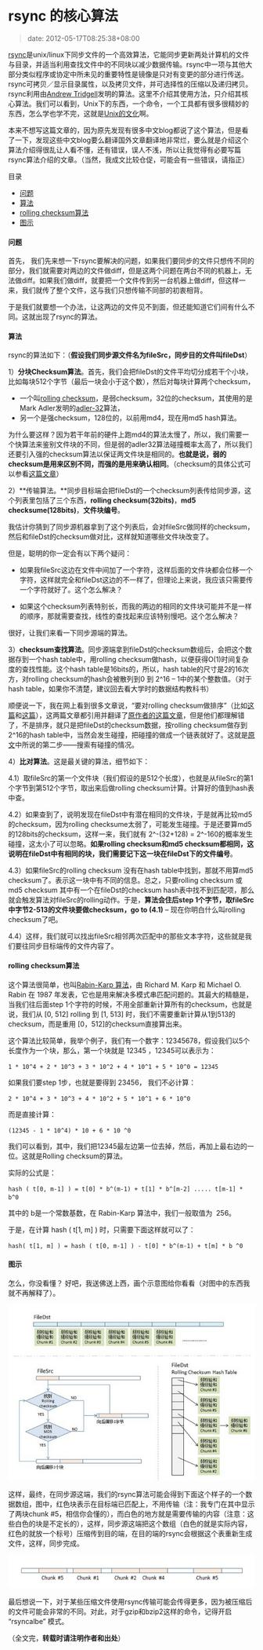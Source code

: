 # rsync 的核心算法
>date: 2012-05-17T08:25:38+08:00


[rsync](https://en.wikipedia.org/wiki/Rsync)是unix/linux下同步文件的一个高效算法，它能同步更新两处计算机的文件与目录，并适当利用查找文件中的不同块以减少数据传输。rsync中一项与其他大部分类似程序或协定中所未见的重要特性是镜像是只对有变更的部分进行传送。rsync可拷贝／显示目录属性，以及拷贝文件，并可选择性的压缩以及递归拷贝。rsync利用由[Andrew Tridgell](https://en.wikipedia.org/wiki/Andrew_Tridgell)发明的算法。这里不介绍其使用方法，只介绍其核心算法。我们可以看到，Unix下的东西，一个命令，一个工具都有很多很精妙的东西，怎么学也学不完，这就是[Unix的文化](https://coolshell.cn/articles/2322.html "Unix传奇(上篇)")啊。


本来不想写这篇文章的，因为原先发现有很多中文blog都说了这个算法，但是看了一下，发现这些中文blog要么翻译国外文章翻译地非常烂，要么就是介绍这个算法介绍得很乱让人看不懂，还有错误，误人不浅，所以让我觉得有必要写篇rsync算法介绍的文章。（当然，我成文比较仓促，可能会有一些错误，请指正）




目录



* [问题](#%E9%97%AE%E9%A2%98 "问题")
* [算法](#%E7%AE%97%E6%B3%95 "算法")
* [rolling checksum算法](#rolling_checksum%E7%AE%97%E6%B3%95 "rolling checksum算法")
* [图示](#%E5%9B%BE%E7%A4%BA "图示")

#### 问题


首先， 我们先来想一下rsync要解决的问题，如果我们要同步的文件只想传不同的部分，我们就需要对两边的文件做diff，但是这两个问题在两台不同的机器上，无法做diff。如果我们做diff，就要把一个文件传到另一台机器上做diff，但这样一来，我们就传了整个文件，这与我们只想传输不同部的初衷相背。


于是我们就要想一个办法，让这两边的文件见不到面，但还能知道它们间有什么不同。这就出现了rsync的算法。


#### 算法


rsync的算法如下：（**假设我们同步源文件名为fileSrc，同步目的文件叫fileDst**）



1）**分块Checksum算法**。首先，我们会把fileDst的文件平均切分成若干个小块，比如每块512个字节（最后一块会小于这个数），然后对每块计算两个checksum，


* 一个叫[rolling checksum](https://en.wikipedia.org/wiki/Rolling_hash)，是弱checksum，32位的checksum，其使用的是Mark Adler发明的[adler-32](https://en.wikipedia.org/wiki/Adler-32 "Adler-32")算法，
* 另一个是强checksum，128位的，以前用md4，现在用md5 hash算法。


为什么要这样？因为若干年前的硬件上跑md4的算法太慢了，所以，我们需要一个快算法来鉴别文件块的不同，但是弱的adler32算法碰撞概率太高了，所以我们还要引入强的checksum算法以保证两文件块是相同的。**也就是说，弱的checksum是用来区别不同，而强的是用来确认相同**。（checksum的具体公式可以参看[这篇文章](https://rsync.samba.org/tech_report/node3.html)）


2）**传输算法。**同步目标端会把fileDst的一个checksum列表传给同步源，这个列表里包括了三个东西，**rolling checksum(32bits)**，**md5 checksume(128bits)**，**文件块编号**。


我估计你猜到了同步源机器拿到了这个列表后，会对fileSrc做同样的checksum，然后和fileDst的checksum做对比，这样就知道哪些文件块改变了。


但是，聪明的你一定会有以下两个疑问：


* 如果我fileSrc这边在文件中间加了一个字符，这样后面的文件块都会位移一个字符，这样就完全和fileDst这边的不一样了，但理论上来说，我应该只需要传一个字符就好了。这个怎么解决？


* 如果这个checksum列表特别长，而我的两边的相同的文件块可能并不是一样的顺序，那就需要查找，线性的查找起来应该特别慢吧。这个怎么解决？


很好，让我们来看一下同步源端的算法。


3）**checksum查找算法**。同步源端拿到fileDst的checksum数组后，会把这个数据存到一个hash table中，用rolling checksum做hash，以便获得O(1)时间复杂度的查找性能。这个hash table是16bits的，所以，hash table的尺寸是2的16次方，对rolling checksum的hash会被散列到0 到 2^16 – 1中的某个整数值。（对于hash table，如果你不清楚，建议回去看大学时的数据结构教科书）


顺便说一下，我在网上看到很多文章说，“要对rolling checksum做排序”（比如[这篇](http://www.yejun.cn/?p=472)和[这篇](http://blog.csdn.net/tobeandnottobe/article/details/6719848)），这两篇文章都引用并翻译了[原作者的这篇文章](https://rsync.samba.org/tech_report/node4.html)，但是他们都理解错了，不是排序，就只是把fileDst的checksum数据，按rolling checksum做存到2^16的hash table中，当然会发生碰撞，把碰撞的做成一个链表就好了。这就是[原文](https://rsync.samba.org/tech_report/node4.html)中所说的第二步——搜索有碰撞的情况。


4）**比对算法**。这是最关键的算法，细节如下：


4.1）取fileSrc的第一个文件块（我们假设的是512个长度），也就是从fileSrc的第1个字节到第512个字节，取出来后做rolling checksum计算。计算好的值到hash表中查。


4.2）如果查到了，说明发现在fileDst中有潜在相同的文件块，于是就再比较md5的checksum，因为rolling checksume太弱了，可能发生碰撞。于是还要算md5的128bits的checksum，这样一来，我们就有 2^-(32+128) = 2^-160的概率发生碰撞，这太小了可以忽略。**如果rolling checksum和md5 checksum都相同，这说明在fileDst中有相同的块，我们需要记下这一块在fileDst下的文件编号**。


4.3）如果fileSrc的rolling checksum 没有在hash table中找到，那就不用算md5 checksum了。表示这一块中有不同的信息。总之，只要rolling checksum 或 md5 checksum 其中有一个在fileDst的checksum hash表中找不到匹配项，那么就会触发算法对fileSrc的rolling动作。于是，**算法会住后step 1个字节，取fileSrc中字节2-513的文件块要做checksum，go to (4.1)** – 现在你明白什么叫rolling checksum了吧。


4.4）这样，我们就可以找出fileSrc相邻两次匹配中的那些文本字符，这些就是我们要往同步目标端传的文件内容了。


#### **rolling checksum算法**


这个算法很简单，也叫[Rabin-Karp 算法](https://en.wikipedia.org/wiki/Rabin%E2%80%93Karp_string_search_algorithm)，由 Richard M. Karp 和 Michael O. Rabin 在 1987 年发表，它也是用来解决多模式串匹配问题的。其最大的精髓是，当我们往后面step 1个字符的时候，不用全部重新计算所有的checksum，也就是说，我们从 [0, 512] rolling 到 [1, 513] 时，我们不需要重新计算从1到513的checksum，而是重用 [0，512]的checksum直接算出来。


这个算法比较简单，我举个例子，我们有一个数字：12345678，假设我们以5个长度作为一个块，那么，第一个块就是 12345 ，12345可以表示为：


 `1 * 10^4 + 2 * 10^3 + 3 * 10^2 + 4 * 10^1 + 5 * 10^0 = 12345` 


如果我们要step 1步，也就是要得到 23456， 我们不必计算：


`2 * 10^4 + 3 * 10^3 + 4 * 10^2 + 5 * 10^1 + 6 * 10^0`


而是直接计算：


`(12345 - 1 * 10^4) * 10 + 6 * 10 ^0`


我们可以看到，其中，我们把12345最左边第一位去掉，然后，再加上最右边的一位。这就是Rolling checksum的算法。


实际的公式是：


`hash ( t[0, m-1] ) = t[0] * b^(m-1) + t[1] * b^[m-2] ..... t[m-1] * b^0`


其中的 b是一个常数基数，在 Rabin-Karp 算法中，我们一般取值为  256。


于是，在计算 hash ( t[1, m] ) 时，只需要下面这样就可以了：


`hash( t[1, m] ) = hash ( t[0, m-1] ) - t[0] * b^(m-1) + t[m] * b ^0`


#### 图示


怎么，你没看懂？ 好吧，我送佛送上西，画个示意图给你看看（对图中的东西我就不再解释了）。


![](/assets/images/coolshell.cn/wp-content/uploads/2012/05/rsync-algorithm.jpg "rsync algorithm")


这样，最终，在同步源这端，我们的rsync算法可能会得到下面这个样子的一个数据数组，图中，红色块表示在目标端已匹配上，不用传输（注：我专门在其中显示了两块chunk #5，相信你会懂的），而白色的地方就是需要传输的内容（注意：这些白色的块是不定长的），这样，同步源这端把这个数组（白色的就是实际内容，红色的就放一个标号）压缩传到目的端，在目的端的rsync会根据这个表重新生成文件，这样，同步完成。


![](/assets/images/coolshell.cn/wp-content/uploads/2012/05/rsync-algorithm-result.jpg "rsync algorithm result")


最后想说一下，对于某些压缩文件使用rsync传输可能会传得更多，因为被压缩后的文件可能会非常的不同。对此，对于gzip和bzip2这样的命令，记得开启 “rsyncalbe” 模式。


（全文完，**转载时请注明作者和出处**）




